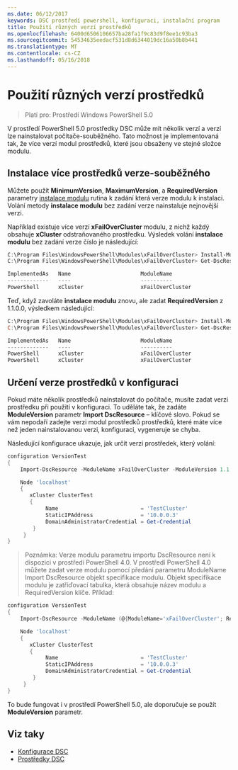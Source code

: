 ```yaml
---
ms.date: 06/12/2017
keywords: DSC prostředí powershell, konfiguraci, instalační program
title: Použití různých verzí prostředků
ms.openlocfilehash: 6400d6506106657ba28fa1f9c83d9f8ee1c93ba3
ms.sourcegitcommit: 54534635eedacf531d8d6344019dc16a50b8b441
ms.translationtype: MT
ms.contentlocale: cs-CZ
ms.lasthandoff: 05/16/2018
---
```

# <a name="using-resources-with-multiple-versions"></a>Použití různých verzí prostředků

> Platí pro: Prostředí Windows PowerShell 5.0

V prostředí PowerShell 5.0 prostředky DSC může mít několik verzí a verzí lze nainstalovat počítače-souběžného. Tato možnost je implementovaná tak, že více verzí modul prostředků, které jsou obsaženy ve stejné složce modulu.

## <a name="installing-multiple-resource-versions-side-by-side"></a>Instalace více prostředků verze-souběžného

Můžete použít **MinimumVersion**, **MaximumVersion**, a **RequiredVersion** parametry [instalace modulu](https://technet.microsoft.com/library/dn807162.aspx) rutina k zadání která verze modulu k instalaci. Volání metody **instalace modulu** bez zadání verze nainstaluje nejnovější verzi.

Například existuje více verzí **xFailOverCluster** modulu, z nichž každý obsahuje **xCluster** odstraňovaného prostředku. Výsledek volání **instalace modulu** bez zadání verze číslo je následující:

```powershell
C:\Program Files\WindowsPowerShell\Modules\xFailOverCluster> Install-Module xFailOverCluster
C:\Program Files\WindowsPowerShell\Modules\xFailOverCluster> Get-DscResource xCluster

ImplementedAs   Name                      ModuleName                     Version    Properties
-------------   ----                      ----------                     -------    ----------
PowerShell      xCluster                  xFailOverCluster               1.2.0.0    {DomainAdministratorCredential, ...
```

Teď, když zavoláte **instalace modulu** znovu, ale zadat **RequiredVersion** z 1.1.0.0, výsledkem následující:

```powershell
C:\Program Files\WindowsPowerShell\Modules\xFailOverCluster> Install-Module xFailOverCluster -RequiredVersion 1.1
C:\Program Files\WindowsPowerShell\Modules\xFailOverCluster> Get-DscResource xCluster

ImplementedAs   Name                      ModuleName                     Version    Properties
-------------   ----                      ----------                     -------    ----------
PowerShell      xCluster                  xFailOverCluster               1.1        {DomainAdministratorCredential, Name, ...
PowerShell      xCluster                  xFailOverCluster               1.2.0.0    {DomainAdministratorCredential, Name, ...
```

## <a name="specifying-a-resource-version-in-a-configuration"></a>Určení verze prostředků v konfiguraci

Pokud máte několik prostředků nainstalovat do počítače, musíte zadat verzi prostředku při použití v konfiguraci. To uděláte tak, že zadáte **ModuleVersion** parametr **Import DscResource** – klíčové slovo. Pokud se vám nepodaří zadejte verzi modul prostředků prostředků, které máte více než jeden nainstalovanou verzi, konfiguraci, vygeneruje se chyba.

Následující konfigurace ukazuje, jak určit verzi prostředek, který volání:

```powershell
configuration VersionTest
{
    Import-DscResource -ModuleName xFailOverCluster -ModuleVersion 1.1

    Node 'localhost'
    {
       xCluster ClusterTest
       {
            Name                          = 'TestCluster'
            StaticIPAddress               = '10.0.0.3'
            DomainAdministratorCredential = Get-Credential
        }
     }
}
```

>Poznámka: Verze modulu parametru importu DscResource není k dispozici v prostředí PowerShell 4.0. V prostředí PowerShell 4.0 můžete zadat verze modulu pomocí předání parametru ModuleName Import DscResource objekt specifikace modulu. Objekt specifikace modulu je zatřiďovací tabulka, která obsahuje název modulu a RequiredVersion klíče. Příklad:

```powershell
configuration VersionTest
{
    Import-DscResource -ModuleName (@{ModuleName='xFailOverCluster'; RequiredVersion='1.1'} )

    Node 'localhost'
    {
       xCluster ClusterTest
       {
            Name                          = 'TestCluster'
            StaticIPAddress               = '10.0.0.3'
            DomainAdministratorCredential = Get-Credential
        }
     }
}
```

To bude fungovat i v prostředí PowerShell 5.0, ale doporučuje se použít **ModuleVersion** parametr.

## <a name="see-also"></a>Viz taky
* [Konfigurace DSC](configurations.md)
* [Prostředky DSC](resources.md)